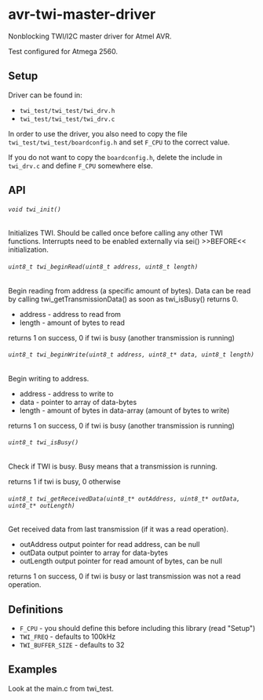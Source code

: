 # avr-twi-master-driver

Nonblocking TWI/I2C master driver for Atmel AVR.

Test configured for Atmega 2560.

## Setup

Driver can be found in: 
* `twi_test/twi_test/twi_drv.h`
* `twi_test/twi_test/twi_drv.c`

In order to use the driver, you also need to copy the file
`twi_test/twi_test/boardconfig.h` and set `F_CPU` to the correct value.

If you do not want to copy the `boardconfig.h`, delete the include in `twi_drv.c` and define `F_CPU` somewhere else.

## API

###### `void twi_init()`

Initializes TWI.
Should be called once before calling any other TWI functions.
Interrupts need to be enabled externally via sei() >>BEFORE<< initialization.

###### `uint8_t twi_beginRead(uint8_t address, uint8_t length)`

Begin reading from address (a specific amount of bytes).
Data can be read by calling twi_getTransmissionData() as soon as twi_isBusy() returns 0.

* address - address to read from
* length - amount of bytes to read

returns 1 on success, 0 if twi is busy (another transmission is running)

###### `uint8_t twi_beginWrite(uint8_t address, uint8_t* data, uint8_t length)`

Begin writing to address.

* address - address to write to
* data - pointer to array of data-bytes
* length - amount of bytes in data-array (amount of bytes to write)

returns 1 on success, 0 if twi is busy (another transmission is running)

###### `uint8_t twi_isBusy()`

Check if TWI is busy. Busy means that a transmission is running.

returns 1 if twi is busy, 0 otherwise

###### `uint8_t twi_getReceivedData(uint8_t* outAddress, uint8_t* outData, uint8_t* outLength)`

Get received data from last transmission (if it was a read operation).

* outAddress output pointer for read address, can be null
* outData output pointer to array for data-bytes
* outLength output pointer for read amount of bytes, can be null

returns 1 on success, 0 if twi is busy or last transmission was not a read operation.

## Definitions

* `F_CPU` - you should define this before including this library (read "Setup")
* `TWI_FREQ` - defaults to 100kHz
* `TWI_BUFFER_SIZE` - defaults to 32

## Examples

Look at the main.c from twi_test.
